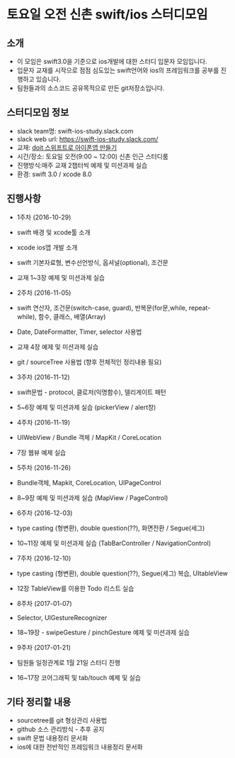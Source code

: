 # 토요일 오전 신촌 swift/ios 스터디모임

## 소개
* 이 모임은 swift3.0을 기준으로 ios개발에 대한 스터디 입문자 모임입니다.
* 입문자 교재를 시작으로 점점 심도있는 swift언어와 ios의 프레임워크를 공부를 진행하고 있습니다.
* 팀원들과의 소스코드 공유목적으로 만든 git저장소입니다.
 
## 스터디모임 정보
* slack team명: swift-ios-study.slack.com
* slack web url: https://swift-ios-study.slack.com/
* 교재: [doit 스위프트로 아이폰앱 만들기](http://book.naver.com/bookdb/book_detail.nhn?bid=10653497)
* 시간/장소: 토요일 오전(9:00 ~ 12:00) 신촌 인근 스터디룸
* 진행방식:매주 교재 2챕터씩 예제 및 미션과제 실습
* 환경: swift 3.0 / xcode 8.0

## 진행사항
* 1주차 (2016-10-29)
 * swift 배경 및 xcode툴 소개
 * xcode ios앱 개발 소개
 * swift 기본자료형, 변수선언방식, 옵셔널(optional), 조건문
 * 교재 1~3장 예제 및 미션과제 실습 


* 2주차 (2016-11-05)
 * swift 연산자, 조건문(switch-case, guard), 반복문(for문,while, repeat-while), 함수, 클래스, 배열(Array)
 * Date, DateFormatter, Timer, selector 사용법
 * 교재 4장 예제 및 미션과제 실습
 * git / sourceTree 사용법 (향후 전체적인 정리내용 필요) 


* 3주차 (2016-11-12)

 * swift문법 - protocol, 클로저(익명함수), 델리게이트 패턴
 * 5~6장 예제 및 미션과제 실습 (pickerView / alert창)

* 4주차 (2016-11-19)
 * UIWebView / Bundle 객체 / MapKit / CoreLocation
 * 7장 웹뷰 예제 실습

* 5주차 (2016-11-26)
 * Bundle객체, Mapkit, CoreLocation, UIPageControl
 * 8~9장 예제 및 미션과제 실습 (MapView / PageControl)
 
* 6주차 (2016-12-03)
 * type casting (형변환), double question(??), 화면전환 / Segue(세그)
 * 10~11장 예제 및 미션과제 실습 (TabBarController / NavigationControl)

* 7주차 (2016-12-10)
 * type casting (형변환), double question(??), Segue(세그) 복습, UItableView
 * 12장 TableView를 이용한 Todo 리스트 실습
 
* 8주차 (2017-01-07)
 * Selector, UIGestureRecognizer 
 * 18~19장 - swipeGesture / pinchGesture 예제 및 미션과제 실습

* 9주차 (2017-01-21)
 * 팀원들 일정관계로 1월 21일 스터디 진행
 * 16~17장 코어그래픽 및 tab/touch 예제 및 실습
 
## 기타 정리할 내용
* sourcetree를 git 형상관리 사용법
* github 소스 관리방식 - 추후 공지
* swift 문법 내용정리 문서화
* ios에 대한 전반적인 프레임워크 내용정리 문서화
